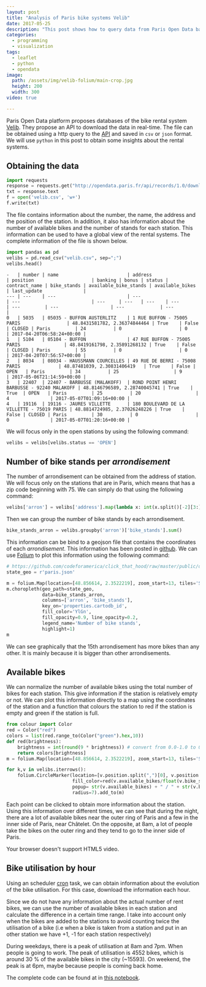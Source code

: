 ```yaml
---
layout: post
title: "Analysis of Paris bike systems Velib"
date: 2017-05-25
description: "This post shows how to query data from Paris Open Data base, make some geographical plots using folium and also some analysis about the bike utilisation depending on the date"
categories:
  - programming
  - visualization
tags:
  - leaflet
  - python
  - opendata
image:
  path: /assets/img/velib-folium/main-crop.jpg
  height: 200
  width: 300
video: true

---
```


Paris Open Data platform proposes databases of the bike rental system [Velib](https://www.velib-metropole.fr). They propose an API to download the data in real-time. The file can be obtained using a http query to the [API](https://opendata.paris.fr/explore/dataset/velib-disponibilite-en-temps-reel/) and saved in `csv` or `json` format.
We will use `python` in this post to obtain some insights about the rental systems.

## Obtaining the data

```python
import requests
response = requests.get("http://opendata.paris.fr/api/records/1.0/download/?dataset=stations-velib-disponibilites-en-temps-reel&facet=banking&facet=bonus&facet=status&facet=contract_name&rows=-1")
txt = response.text
f = open('velib.csv', 'w+')
f.write(txt)
```

The file contains information about the number, the name, the address and the position of the station. In addition, it also has information about the number of available bikes and the number of stands for each station. This information can be used to have a global view of the rental systems. The complete information of the file is shown below.

```python
import pandas as pd
velibs = pd.read_csv("velib.csv", sep=";")
velibs.head()
```


```
-   | number | name                         | address                                    | position                     | banking | bonus | status | contract_name | bike_stands | available_bike_stands | available_bikes | last_update               |
--- | ---    | ---                          | ---                                        | ---                          | ---     | ---   | ---    | ---           | ---         | ---                   | ---             | ---                       |
0   | 5035   | 05035 - BUFFON AUSTERLITZ    | 1 RUE BUFFON - 75005 PARIS                 | 48.8431581782, 2.36374844464 | True    | False | CLOSED | Paris         | 24          | 0                     | 0               | 2017-04-20T06:58:24+00:00 |
1   | 5104   | 05104 - BUFFON               | 47 RUE BUFFON - 75005 PARIS                | 48.8419161798, 2.35891268132 | True    | False | CLOSED | Paris         | 55          | 0                     | 0               | 2017-04-20T07:56:57+00:00 |
2   | 8034   | 08034 - HAUSSMANN COURCELLES | 49 RUE DE BERRI - 75008 PARIS              | 48.87481039, 2.30831406419   | True    | False | OPEN   | Paris         | 34          | 25                    | 9               | 2017-05-06T21:14:59+00:00 |
3   | 22407  | 22407 - BARBUSSE (MALAKOFF)  | ROND POINT HENRI BARBUSSE - 92240 MALAKOFF | 48.8146796589, 2.28740045741 | True    | True  | OPEN   | Paris         | 25          | 20                    | 4               | 2017-05-07T01:09:16+00:00 |
4   | 19116  | 19116 - JAURES VILLETTE      | 180 BOULEVARD DE LA VILLETTE - 75019 PARIS | 48.8814724985, 2.37026248226 | True    | False | CLOSED | Paris         | 30          | 0                     | 0               | 2017-05-07T01:20:16+00:00 |
```

We will focus only in the open stations by using the following command: 

```python
velibs = velibs[velibs.status == 'OPEN']
```

## Number of bike stands per _arrondisement_

The number of arrondisement can be obtained from the address of station. We
will focus only on the stations that are in Paris, which means that has a
zip code beginning with 75. We can simply do that using the following command:  

```python
velibs['arron'] = velibs['address'].map(lambda x: int(x.split()[-2][3:]) if x.split()[-2][:2] == '75' else np.NaN)
```

Then we can group the number of bike stands by each arrondisement.

```python
bike_stands_arron = velibs.groupby('arron')['bike_stands'].sum()
```

This information can be bind to a geojson file that contains the coordinates of each _arrondisement_. This information has been 
posted in [github](https://github.com/codeforamerica/click_that_hood/raw/master/public/data/paris.geojson).
We can use [Folium](https://github.com/python-visualization/folium) to plot this information using the following command:

```python
# https://github.com/codeforamerica/click_that_hood/raw/master/public/data/paris.geojson
state_geo = r'paris.json'

m = folium.Map(location=[48.856614, 2.3522219], zoom_start=13, tiles='Stamen Toner')
m.choropleth(geo_path=state_geo, 
             data=bike_stands_arron,
             columns=['arron', 'bike_stands'],
             key_on='properties.cartodb_id',
             fill_color='YlGn', 
             fill_opacity=0.9, line_opacity=0.2,
             legend_name='Number of bike stands',
             highlight=1)
m
```



<amp-iframe width="100" height="70" sandbox="allow-scripts" layout="responsive" src="/iframes/folium-arrondisement"></amp-iframe>

We can see graphically that the 15th arrondisement has more bikes than any
other. It is mainly because it is bigger than other arrondisements.

## Available bikes 

We can normalize the number of available bikes using the total number of bikes for each station. This give information if the station is relatively empty or not.
We can plot this information directly to a map using the coordinates of the station and a function that colours the station to red if the station is empty and green if the station is full.

```python
from colour import Color
red = Color("red")
colors = list(red.range_to(Color("green").hex,10))
def red(brightness):
    brightness = int(round(9 * brightness)) # convert from 0.0-1.0 to 0-255
    return colors[brightness]
m = folium.Map(location=[48.856614, 2.3522219], zoom_start=13, tiles='Stamen Toner')

for k,v in velibs.iterrows():
    folium.CircleMarker(location=[v.position.split(",")[0], v.position.split(",")[1]], 
                        fill_color=red(v.available_bikes/float(v.bike_stands)).hex,
                        popup= str(v.available_bikes) + " / " + str(v.bike_stands),
                        radius=7).add_to(m)
```


<amp-iframe width="100" height="70" sandbox="allow-scripts" layout="responsive" src="/iframes/folium-available"></amp-iframe>


Each point can be clicked to obtain more information about the station.  Using
this information over different times, we can see that during the night, there
are a lot of available bikes near the outer ring of Paris and a few in the
inner side of Paris, near Châtelet.
On the opposite, at 8am, a lot of people take the bikes on the outer ring and
they tend to go to the inner side of Paris.


<amp-video width="1280"
  height="720"
  src="/assets/img/velib-folium/anim.webm"
  poster="/assets/img/velib-folium/main.jpg"
  layout="responsive"
  controls
  loop
  autoplay>
  <div fallback>
    <p>Your browser doesn't support HTML5 video.</p>
  </div>
</amp-video>


## Bike utilisation by hour

Using an scheduler [cron](https://en.wikipedia.org/wiki/Cron) task, we can
obtain information about the evolution of the bike utilisation. For this case,
download the information each hour. 

Since we do not have any information about the actual number of rent bikes, we
can use the number of available bikes in each station and calculate the difference 
in a certain time range. 
I take into account only when the bikes are added to the stations to avoid
counting twice the utilisation of a bike (i.e when a bike is taken from a
station and put in an other station we have +1, -1 for each station
respectively)

<amp-iframe width="100" height="85" sandbox="allow-scripts" layout="responsive" src="/iframes/velib-hour"></amp-iframe>

During weekdays, there is a peak of utilisation at 8am and 7pm. When people is going to work. 
The peak of utilisation is 4552 bikes, which is around  30 % of the available bikes in the city (~15593).
On weekend, the peak is at 6pm, maybe because people is coming back home.

The complete code can be found at in [this
notebook](https://nbviewer.jupyter.org/url/cristianpb.github.io/assets/img/velib-folium/02-Exploration.ipynb).

